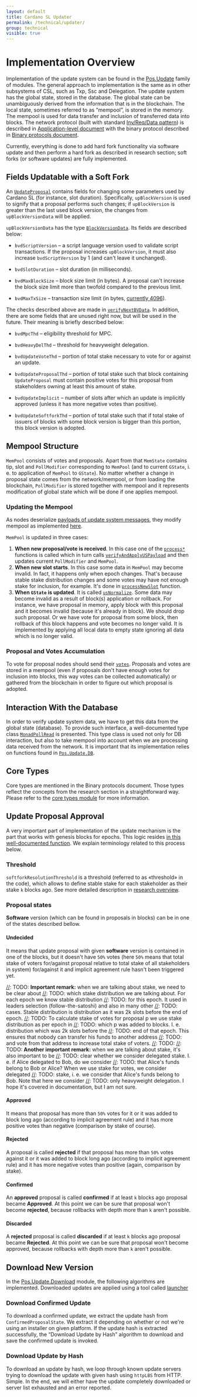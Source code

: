 ```yaml
---
layout: default
title: Cardano SL Updater
permalink: /technical/updater/
group: technical
visible: true
---
```

[//]: # (Reviewed at e1d0f9fb37a3f1378341716916f0321fb55698df)
[//]: # (Updated at 6b5eda44e5942599a9781e5ad3f51eb820665b83)

# Implementation Overview

Implementation of the update system can be found in the
[Pos.Update](https://github.com/input-output-hk/cardano-sl/tree/6b5eda44e5942599a9781e5ad3f51eb820665b83/src/Pos/Update)
family of modules. The general approach to implementation is the same as
in other subsystems of CSL, such as Txp, Ssc and Delegation. The update
system has the global state, stored in the database. The global state can be
unambiguously derived from the information that is in the blockchain. The local
state, sometimes referred to as “mempool”, is stored in the memory.
The mempool is used for data transfer and inclusion of transferred data into
blocks. The network protocol (built with standard
[Inv/Req/Data pattern](https://github.com/input-output-hk/cardano-sl/tree/6b5eda44e5942599a9781e5ad3f51eb820665b83/infra/Pos/Communication/Relay))
is described in
[Application-level document](/technical/protocols/csl-application-level/)
with the binary protocol described in
[Binary protocols document](/technical/protocols/binary-protocols/).

Currently, everything is done to add hard fork functionality via
software update and then perform a hard fork as described in research
section; soft forks (or software updates) are fully implemented.

## Fields Updatable with a Soft Fork

An
[`UpdateProposal`](https://github.com/input-output-hk/cardano-sl/blob/6b5eda44e5942599a9781e5ad3f51eb820665b83/update/Pos/Update/Core/Types.hs#L99-L109) contains
fields for changing some parameters used by Cardano SL (for instance, slot
duration). Specifically, `upBlockVersion` is used to signify that a proposal
performs such changes; if `upBlockVersion` is greater than the last used
block version, the changes from `upBlockVersionData` will be applied.

`upBlockVersionData` has the type
[`BlockVersionData`](https://github.com/input-output-hk/cardano-sl/blob/6b5eda44e5942599a9781e5ad3f51eb820665b83/update/Pos/Update/Core/Types.hs#L135-L149).
Its fields are described below:

  * `bvdScriptVersion` – a script language version used to validate script
    transactions. If the proposal increases `upBlockVersion`, it must also
    increase `bvdScriptVersion` by 1 (and can't leave it unchanged).

  * `bvdSlotDuration` – slot duration (in milliseconds).

  * `bvdMaxBlockSize` – block size limit (in bytes). A proposal can't
    increase the block size limit more than twofold compared to the previous
    limit.

  * `bvdMaxTxSize` – transaction size limit
    (in bytes, [currently 4096](https://github.com/input-output-hk/cardano-sl/blob/6b5eda44e5942599a9781e5ad3f51eb820665b83/core/constants-prod.yaml#L9)).

The checks described above are made
in
[`verifyNextBVData`](https://github.com/input-output-hk/cardano-sl/blob/6b5eda44e5942599a9781e5ad3f51eb820665b83/src/Pos/Update/Poll/Logic/Base.hs#L231).
In addition, there are some fields that are unused right now, but will be used
in the future. Their meaning is briefly described below:


  * `bvdMpcThd` – eligibility threshold for MPC.

  * `bvdHeavyDelThd` – threshold for heavyweight delegation.

  * `bvdUpdateVoteThd` – portion of total stake necessary to vote for or
    against an update.

  * `bvdUpdateProposalThd` – portion of total stake such that block containing
    `UpdateProposal` must contain positive votes for this proposal
    from stakeholders owning at least this amount of stake.

  * `bvdUpdateImplicit` – number of slots after which an update is implicitly
    approved (unless it has more negative votes than positive).

  * `bvdUpdateSoftforkThd` – portion of total stake such that if total stake
    of issuers of blocks with some block version is bigger than this portion,
    this block version is adopted.

## Mempool Structure

`MemPool` consists of votes and proposals. Apart from that `MemState` contains tip,
slot and `PollModifier` corresponding to `MemPool` (and to current `GState`, i. e.
to application of `MemPool` to `GState`). No matter whether a change in
proposal state comes from the network/mempool, or from loading
the blockchain, `PollModifier` is stored together with mempool and it represents
modification of global state which will be done if one applies mempool.

### Updating the Mempool

As nodes deserialize
[payloads of update system messages](/technical/protocols/binary-protocols/#update-system),
they modify mempool as implemented
[here](https://github.com/input-output-hk/cardano-sl/blob/6b5eda44e5942599a9781e5ad3f51eb820665b83/src/Pos/Update/MemState/Functions.hs#L29).

`MemPool` is updated in three cases:

  1. **When new proposal/vote is received**. In this case one of the
  [`process*`](https://github.com/input-output-hk/cardano-sl/blob/6b5eda44e5942599a9781e5ad3f51eb820665b83/src/Pos/Update/Logic/Local.hs#L94)
  functions is called which in turn calls
  [`verifyAndApplyUSPayload`](https://github.com/input-output-hk/cardano-sl/blob/6b5eda44e5942599a9781e5ad3f51eb820665b83/src/Pos/Update/Poll/Logic/Apply.hs#L63)
  and then updates current `PollModifier` and `MemPool`.
  2. **When new slot starts**. In this case some data in `MemPool` may become invalid.
  In fact, it happens only when epoch changes. That's because stable stake distribution
  changes and some votes may have not enough stake for inclusion, for example.
  It's done in
  [`processNewSlot`](https://github.com/input-output-hk/cardano-sl/blob/6b5eda44e5942599a9781e5ad3f51eb820665b83/src/Pos/Update/Logic/Local.hs#L208)
  function.
  3. **When `GState` is updated**. It is called
  [`usNormalize`](https://github.com/input-output-hk/cardano-sl/blob/6b5eda44e5942599a9781e5ad3f51eb820665b83/src/Pos/Update/Logic/Local.hs#L177).
  Some data may become invalid as a result of block(s) application or rollback. For instance,
  we have proposal in memory, apply block with this proposal and it becomes invalid
  (because it's already in block). We should drop such proposal. Or we have vote for
  proposal from some block, then rollback of this block happens and vote becomes no
  longer valid. It is implemented by applying all local data to empty state ignoring
  all data which is no longer valid.

### Proposal and Votes Accumulation

To vote for proposal nodes should send their
[`votes`](https://github.com/input-output-hk/cardano-sl/blob/6b5eda44e5942599a9781e5ad3f51eb820665b83/update/Pos/Update/Core/Types.hs#L242-L253).
Proposals and votes are stored in a mempool (even if proposals don't have enough
votes for inclusion into blocks, this way votes can be collected automatically)
or gathered from the blockchain in order to figure out which proposal is adopted.

## Interaction With the Database

In order to verify update system data, we have to get this data from the
global state (database). To provide such interface, a well-documented type class
[`MonadPollRead`](https://github.com/input-output-hk/cardano-sl/blob/6b5eda44e5942599a9781e5ad3f51eb820665b83/src/Pos/Update/Poll/Class.hs#L30)
is presented. This type class is used not only for DB interaction, but also to
take mempool into account when we are processing data received from the network.
It is important that its implementation relies on functions found in
[`Pos.Update.DB`](https://github.com/input-output-hk/cardano-sl/blob/6b5eda44e5942599a9781e5ad3f51eb820665b83/src/Pos/Update/DB.hs).

## Core Types

Core types are mentioned in the Binary protocols document. Those types
reflect the concepts from the research section in a straightforward way.
Please refer to the [core types
module](https://github.com/input-output-hk/cardano-sl/blob/22360aa45e5dd82d0c87872d8530217fc3d08f4a/src/Pos/Update/Core/Types.hs)
for more information.

## Update Proposal Approval

A very important part of implementation of the update mechanism is
the part that works with genesis blocks for epochs.
This logic resides
[in this well-documented function](https://github.com/input-output-hk/cardano-sl/blob/6b5eda44e5942599a9781e5ad3f51eb820665b83/src/Pos/Update/Poll/Logic/Softfork.hs#L68).
We explain terminology related to this process below.

### Threshold

`softforkResolutionThreshold` is a threshold (referred to as «threshold»
in the code), which allows to define stable stake for each stakeholder
as their stake `k` blocks ago. See more detailed description in
[research overview](cardano/update-mechanism/#soft-fork-updates).


### Proposal states

**Software** version (which can be found in proposals in blocks)
can be in one of the states described bellow.

#### Undecided

It means that update proposal with given **software** version is contained in
one of the blocks, but it doesn't have `50%` votes (here `50%` means that total
stake of voters for/against proposal relative to total stake of all stakeholders
in system) for/against it and implicit agreement rule hasn't been triggered yet.

[//]: TODO: **Important remark:** when we are talking about stake, we need to be clear about
[//]: TODO: which stake distribution we are talking about. For each epoch we know stable distribution
[//]: TODO: for this epoch. It used in leaders selection (follow-the-satoshi) and also in many other
[//]: TODO: cases. Stable distribution is distribution as it was ﻿⁠⁠⁠⁠2k﻿⁠⁠⁠⁠ slots before the end of epoch.
[//]: TODO: To calculate stake of votes for proposal ﻿⁠⁠⁠⁠p﻿⁠⁠⁠⁠ we use stake distribution as per epoch in
[//]: TODO: which ﻿⁠⁠⁠⁠p﻿⁠⁠⁠⁠ was added to blocks. I. e. distribution which was ﻿⁠⁠⁠⁠2k﻿⁠⁠⁠⁠ slots before the
[//]: TODO: end of that epoch. This ensures that nobody can transfer his funds to another address
[//]: TODO: and vote from that address to increase total stake of voters.
[//]: TODO:
[//]: TODO: **Another important remark:** when we are talking about stake, it's also important to be
[//]: TODO: clear whether we consider delegated stake. I. e. if Alice delegated to Bob, do we consider
[//]: TODO: that Alice's funds belong to Bob or Alice? When we use stake for votes, we consider delegated
[//]: TODO: stake, i. e. we consider that Alice's funds belong to Bob. Note that here we consider
[//]: TODO: only heavyweight delegation. I hope it's covered in documentation, but I am not sure.

#### Approved

It means that proposal has more than `50%` votes for it or it was added to block long ago
(according to implicit agreement rule) and it has more positive votes than negative
(comparison by stake of course).

#### Rejected

A proposal is called **rejected** if that proposal has more than `50%` votes against it or
it was added to block long ago (according to implicit agreement rule) and it has more
negative votes than positive (again, comparison by stake).

#### Confirmed

An **approved** proposal is called **confirmed** if at least `k` blocks ago proposal
became **Approved**. At this point we can be sure that proposal won't become **rejected**,
because rollbacks with depth more than `k` aren't possible.

#### Discarded

A **rejected** proposal is called **discarded** if at least `k` blocks ago proposal
became **Rejected**. At this point we can be sure that proposal won't become approved,
because rollbacks with depth more than `k` aren't possible.

## Download New Version

In the
[Pos.Update.Download](https://github.com/input-output-hk/cardano-sl/blob/22360aa45e5dd82d0c87872d8530217fc3d08f4a/src/Pos/Update/Download.hs)
module, the following algorithms are implemented. Downloaded updates are
applied using a tool called
[launcher](https://github.com/input-output-hk/cardano-sl/blob/22360aa45e5dd82d0c87872d8530217fc3d08f4a/src/launcher/Main.hs)

### Download Confirmed Update

To download a confirmed update, we extract the update hash from
`ConfirmedProposalState`. We extract it depending on whether or not we're
using an installer on given platform. If the update hash is extracted
successfully, the “Download Update by Hash” algorithm to download and save
the confirmed update is invoked.

### Download Update by Hash

To download an update by hash, we loop through known update servers trying
to download the update with given hash using `httpLBS` from HTTP. Simple. In
the end, we will either have the update completely downloaded or server list
exhausted and an error reported.

